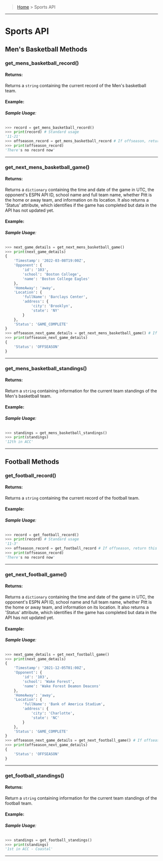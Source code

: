 > [Home](README.md) > Sports API
---

# Sports API

## Men's Basketball Methods

### **get_mens_basketball_record()**

#### **Returns**:
Returns a `string` containing the current record of the Men's basketball team.
#### **Example**:

###### **Sample Usage**:
```python
>>> record = get_mens_basketball_record()
>>> print(record) # Standard usage
'11-21'
>>> offseason_record = get_mens_basketball_record # If offseason, return this
>>> print(offseason_record)
'There's no record now'
```

---

### **get_next_mens_basketball_game()**

#### **Returns**:
Returns a `dictionary` containing the time and date of the game in UTC, the opponent's ESPN API ID, school name and full team name, whether Pitt is the home or away team, and information on its location. It also returns a 'Status' attribute, which identifies if the game has completed but data in the API has not updated yet.
#### **Example**:

###### **Sample Usage**:
```python
>>> next_game_details = get_next_mens_basketball_game()
>>> print(next_game_details)
{
    'Timestamp': '2022-03-08T19:00Z',
    'Opponent': {
        'id': '103',
        'school': 'Boston College',
        'name': 'Boston College Eagles'
    },
    'HomeAway': 'away',
    'Location': {
        'fullName': 'Barclays Center',
        'address': {
            'city': 'Brooklyn',
            'state': 'NY'
        }
    },
    'Status': 'GAME_COMPLETE'
}
>>> offseason_next_game_details = get_next_mens_basketball_game() # If offseason, return this
>>> print(offseason_next_game_details)
{
    'Status': 'OFFSEASON'
}
```

---

### **get_mens_basketball_standings()**

#### **Returns**:
Return a `string` containing information for the current team standings of the Men's basketball team.

#### **Example**:

###### **Sample Usage**:
```python
>>> standings = get_mens_basketball_standings()
>>> print(standings)
'12th in ACC'
```

---
## Football Methods

### **get_football_record()**

#### **Returns**:
Returns a `string` containing the current record of the football team.
#### **Example**:

###### **Sample Usage**:
```python
>>> record = get_football_record()
>>> print(record) # Standard usage
'11-3'
>>> offseason_record = get_football_record # If offseason, return this
>>> print(offseason_record)
'There's no record now'
```


---


### **get_next_football_game()**

#### **Returns**:
Returns a `dictionary` containing the time and date of the game in UTC, the opponent's ESPN API ID, school name and full team name, whether Pitt is the home or away team, and information on its location. It also returns a 'Status' attribute, which identifies if the game has completed but data in the API has not updated yet.
#### **Example**:

###### **Sample Usage**:
```python
>>> next_game_details = get_next_football_game()
>>> print(next_game_details)
{
    'Timestamp': '2021-12-05T01:00Z',
    'Opponent': {
        'id': '103',
        'school': 'Wake Forest',
        'name': 'Wake Forest Deamon Deacons'
    },
    'HomeAway': 'away',
    'Location': {
        'fullName': 'Bank of America Stadium',
        'address': {
            'city': 'Charlotte',
            'state': 'NC'
        }
    },
    'Status': 'GAME_COMPLETE'
}
>>> offseason_next_game_details = get_next_football_game() # If offseason, return this
>>> print(offseason_next_game_details)
{
    'Status': 'OFFSEASON'
}
```

---

### **get_football_standings()**

#### **Returns**:
Return a `string` containing information for the current team standings of the football team.

#### **Example**:

###### **Sample Usage**:
```python
>>> standings = get_football_standings()
>>> print(standings)
'1st in ACC - Coastal'
```

---